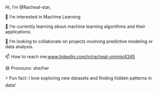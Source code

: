Hi, I’m @Racheal-star,

👀 I’m interested in Machine Learning

🌱 I’m currently learning about machine learning algorithms and their applications.

💞️ I’m looking to collaborate on projects involving predictive modeling or data analysis.

📫 How to reach me:www.linkedin.com/in/racheal-onimisi4345

😄 Pronouns: she/her

⚡ Fun fact: I love exploring new datasets and finding hidden patterns in data!

<!---
Racheal-star/Racheal-star is a ✨ special ✨ repository because its `README.md` (this file) appears on your GitHub profile.
You can click the Preview link to take a look at your changes.
--->
